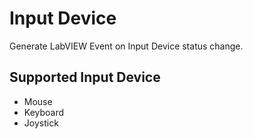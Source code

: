 # Input Device

 Generate LabVIEW Event on Input Device status change.

## Supported Input Device

- Mouse
- Keyboard
- Joystick

